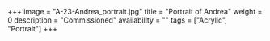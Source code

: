 +++
image = "A-23-Andrea_portrait.jpg"
title = "Portrait of Andrea"
weight = 0
description = "Commissioned"
availability = ""
tags = ["Acrylic", "Portrait"]
+++
